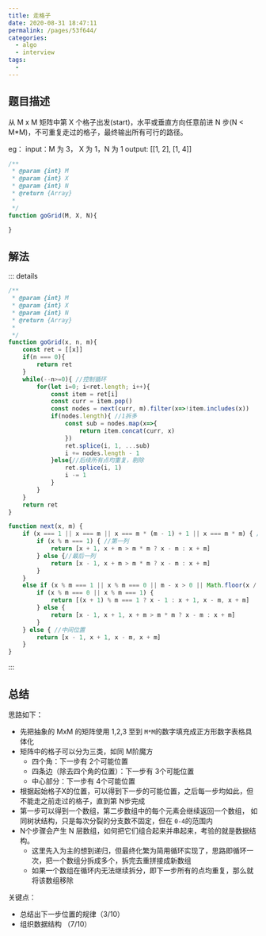```yaml
---
title: 走格子
date: 2020-08-31 18:47:11
permalink: /pages/53f644/
categories: 
  - algo
  - interview
tags: 
  - 
---
```


## 题目描述
从 M x M 矩阵中第 X 个格子出发(start)，水平或垂直方向任意前进 N 步(N < M*M)，不可重复走过的格子，最终输出所有可行的路径。

eg：
input：M 为 3， X 为 1，N 为 1
output: [[1, 2], [1, 4]]

```js
/**
 * @param {int} M
 * @param {int} X
 * @param {int} N
 * @return {Array}
 * 
 */
function goGrid(M, X, N){

}
```

## 解法
::: details
```js
/**
 * @param {int} M
 * @param {int} X
 * @param {int} N
 * @return {Array}
 * 
 */
function goGrid(x, n, m){
    const ret = [[x]]
    if(n === 0){
        return ret
    }
    while(--n>=0){ //控制循环
        for(let i=0; i<ret.length; i++){
            const item = ret[i]
            const curr = item.pop()
            const nodes = next(curr, m).filter(x=>!item.includes(x))
            if(nodes.length){ //1拆多
                const sub = nodes.map(x=>{
                    return item.concat(curr, x)
                })
                ret.splice(i, 1, ...sub)
                i += nodes.length - 1
            }else{//后续所有点均重复，剔除
                ret.splice(i, 1)
                i -= 1
            }
        }
    }
    return ret
}

function next(x, m) {
    if (x === 1 || x === m || x === m * (m - 1) + 1 || x === m * m) { //四个角
        if (x % m === 1) { //第一列
            return [x + 1, x + m > m * m ? x - m : x + m]
        } else {//最后一列
            return [x - 1, x + m > m * m ? x - m : x + m]
        }
    }
    else if (x % m === 1 || x % m === 0 || m - x > 0 || Math.floor(x / m) === m - 1) {
        if (x % m === 0 || x % m === 1) {
            return [(x + 1) % m === 1 ? x - 1 : x + 1, x - m, x + m]
        } else {
            return [x - 1, x + 1, x + m > m * m ? x - m : x + m]
        }
    } else { //中间位置
        return [x - 1, x + 1, x - m, x + m]
    }
}
```
:::

## 总结
思路如下：
- 先把抽象的 MxM 的矩阵使用 1,2,3 至到 `M*M`的数字填充成正方形数字表格具体化
- 矩阵中的格子可以分为三类，如同 M阶魔方
  - 四个角：下一步有 2个可能位置
  - 四条边（除去四个角的位置）：下一步有 3个可能位置
  - 中心部分：下一步有 4个可能位置
- 根据起始格子X的位置，可以得到下一步的可能位置，之后每一步均如此，但不能走之前走过的格子，直到第 N步完成
- 第一步可以得到一个数组，第二步数组中的每个元素会继续返回一个数组，
  如同树状结构，只是每次分裂的分支数不固定，但在 `0-4`的范围内
- N个步骤会产生 N 层数组，如何把它们组合起来并串起来，考验的就是数据结构。
  - 这里先入为主的想到递归，但最终化繁为简用循环实现了，思路即循环一次，把一个数组分拆成多个，拆完去重拼接成新数组
  - 如果一个数组在循环内无法继续拆分，即下一步所有的点均重复，那么就将该数组移除

关键点：
- 总结出下一步位置的规律（3/10）
- 组织数据结构 （7/10）